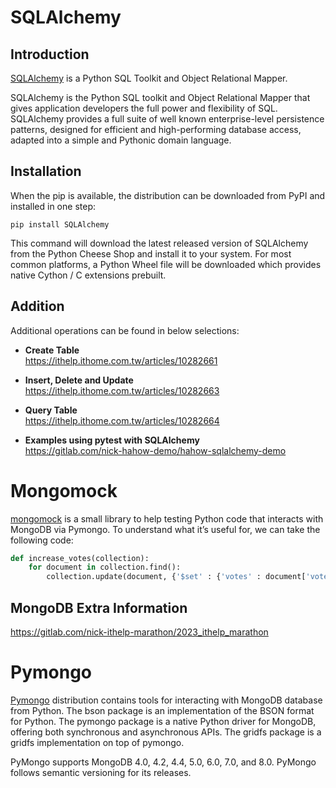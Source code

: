 # SQLAlchemy
## Introduction
[SQLAlchemy](https://pypi.org/project/SQLAlchemy/) is a Python SQL Toolkit and Object Relational Mapper.

SQLAlchemy is the Python SQL toolkit and Object Relational Mapper that gives application developers the full power and flexibility of SQL. SQLAlchemy provides a full suite of well known enterprise-level persistence patterns, designed for efficient and high-performing database access, adapted into a simple and Pythonic domain language.

## Installation
When the pip is available, the distribution can be downloaded from PyPI and installed in one step:
```
pip install SQLAlchemy
```
This command will download the latest released version of SQLAlchemy from the Python Cheese Shop and install it to your system. For most common platforms, a Python Wheel file will be downloaded which provides native Cython / C extensions prebuilt.

## Addition
Additional operations can be found in below selections:
- **Create Table**<BR>https://ithelp.ithome.com.tw/articles/10282661

- **Insert, Delete and Update**<BR>https://ithelp.ithome.com.tw/articles/10282663

- **Query Table**<BR>https://ithelp.ithome.com.tw/articles/10282664

- **Examples using pytest with SQLAlchemy**<BR>https://gitlab.com/nick-hahow-demo/hahow-sqlalchemy-demo

# Mongomock

[mongomock](https://pypi.org/project/mongomock/2.3.1/) is a small library to help testing Python code that interacts with MongoDB via Pymongo. To understand what it’s useful for, we can take the following code:
```python
def increase_votes(collection):
    for document in collection.find():
        collection.update(document, {'$set' : {'votes' : document['votes'] + 1}})
```

## MongoDB Extra Information
https://gitlab.com/nick-ithelp-marathon/2023_ithelp_marathon

# Pymongo

[Pymongo](https://pypi.org/project/pymongo/) distribution contains tools for interacting with MongoDB database from Python. The bson package is an implementation of the BSON format for Python. The pymongo package is a native Python driver for MongoDB, offering both synchronous and asynchronous APIs. The gridfs package is a gridfs implementation on top of pymongo.

PyMongo supports MongoDB 4.0, 4.2, 4.4, 5.0, 6.0, 7.0, and 8.0. PyMongo follows semantic versioning for its releases.